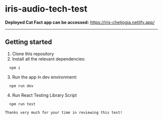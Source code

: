 # iris-audio-tech-test

**Deployed Cat Fact app can be accessed:** https://iris-chetjogia.netlify.app/

---

## **Getting started**

1. Clone this repository
2. Install all the relevant dependencies:

```bash
  npm i
```

3. Run the app in dev environment:

```bash
  npm run dev
```

4. Run React Testing Library Script

```bash
  npm run test

Thanks very much for your time in reviewing this test! 
